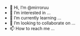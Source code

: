 - 👋 Hi, I’m @mirroruu
- 👀 I’m interested in ...
- 🌱 I’m currently learning ...
- 💞️ I’m looking to collaborate on ...
- 📫 How to reach me ...

<!---
mirroruu/mirroruu is a ✨ special ✨ repository because its `README.md` (this file) appears on your GitHub profile.
You can click the Preview link to take a look at your changes.
--->
